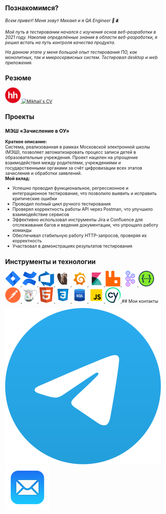 ## Познакомимся?

_Всем привет! Меня зовут Михаил и я QA Engineer 🔎🪲_ 

_Мой путь в тестировании начался с изучения основ веб-разработки в 2021 году. Накопив определённые знания в области веб-разработки, я решил встать на путь контроля качества продукта._

_На данном этапе у меня большой опыт тестирования ПО, как монолитных, так и микросервисных систем. Тестировал desktop и web приложения._


## Резюме
<p align="left">
<a href="https://hh.ru/resume/06b4071eff0cb1b1db0039ed1f6171354d6332">  
<img src="/icons/hh-red.png" alt="Mikhail`s CV" width="50" height="50" />  
 </a>
<!--> 
 <a href="">  
<img src="/icons/linkedin.png" alt="Mikhail`s CV" width="50" height="50" />  
 </a>  
 <!-->   
</p>

## Проекты

<!-- Project 1 -->
### МЭШ «Зачисление в ОУ»
**Краткое описание:**  
Система, реализованная в рамках Московской электронной школы (МЭШ), позволяет автоматизировать процесс записи детей в образовательные учреждения. Проект нацелен на упрощение взаимодействия между родителями, учреждениями и государственными органами за счёт цифровизации всех этапов зачисления и обработки заявлений.  
**Мой вклад:**  
- Успешно проводил функциональное, регрессионное и интеграционное тестирование, что позволило выявить и исправить критические ошибки 
- Проводил полный цикл ручного тестирования
- Проверял корректность работы API через Postman, что улучшило взаимодействие сервисов
- Эффективно использовал инструменты Jira и Confluence для отслеживания багов и ведения документации, что упрощало работу команды  
- Обеспечивал стабильную работу HTTP-запросов, проверяя их корректность
- Участвовал в демонстрациях результатов тестирования


## Инструменты и технологии

<p align="left">

<!-- Jira -->
<a href="https://www.atlassian.com/software/jira" target="_blank">
  <img src="/icons/jira.png" alt="Jira" width="50" height="50" />
</a>

<!-- Confluense -->
<a href="https://www.atlassian.com/ru/software/confluence" target="_blank">
  <img src="/icons/confluence.png" alt="Confluence" width="50" height="50" />
</a>

<!-- Azure DevOps -->
<a href="https://azure.microsoft.com/services/devops/" target="_blank">
  <img src="/icons/azure-devops.png" alt="Azure DevOps" width="50" height="50" />
</a>

<!-- DBeaver -->
<a href="https://dbeaver.io/" target="_blank">
  <img src="https://raw.githubusercontent.com/qajenna/qajenna/main/icons/DBeaver.png" alt="DBeaver" width="50" height="50" />
</a>

<!-- Grafana -->
<a href="https://grafana.com/" target="_blank">
  <img src="/icons/grafana.png" alt="Grafana" width="50" height="50" />
</a>

<!-- Elasticsearch / Kibana -->
<a href="https://www.elastic.co/kibana" target="_blank">
  <img src="/icons/kibana.png" alt="Kibana" width="50" height="50" />
</a>

<!-- RabbitMQ -->
<a href="https://www.rabbitmq.com/" target="_blank">
  <img src="/icons/rabbitmq.png" alt="RabbitMQ" width="50" height="50" />
</a>

<!-- Kafka -->
<a href="https://kafka.apache.org/" target="_blank">
  <img src="/icons/kafka.png" alt="Kafka" width="50" height="50" />
</a>

<!-- Swagger -->
<a href="https://swagger.io/" target="_blank">
  <img src="/icons/swagger.png" alt="Swagger" width="50" height="50" />
</a>

<!-- Postman -->
<a href="https://www.postman.com/" target="_blank">
  <img src="https://raw.githubusercontent.com/qajenna/qajenna/main/icons/Postman.png" alt="Postman" width="50" height="50" />
</a>

<!-- Charles -->
<a href="https://www.charlesproxy.com/" target="_blank">
  <img src="https://raw.githubusercontent.com/qajenna/qajenna/main/icons/Charles.png" alt="Charles Proxy" width="50" height="50" />
</a>

<!-- HTML -->
<a href="https://developer.mozilla.org/ru/docs/Web/HTML" target="_blank">
  <img src="/icons/html5.png" alt="HTML" width="50" height="50" />
</a>

<!-- CSS -->
<a href="https://developer.mozilla.org/en-US/docs/Web/CSS" target="_blank">
  <img src="/icons/css3.png" alt="CSS" width="50" height="50" />
</a>

<!-- SQL -->
<a href="https://developer.mozilla.org/en-US/docs/Glossary/SQL" target="_blank">
  <img src="/icons/sql.png" alt="SQL" width="50" height="50" />
</a>

<!-- JS -->
<a href="https://developer.mozilla.org/ru/docs/Web/JavaScript" target="_blank">
  <img src="/icons/js.png" alt="JS" width="50" height="50" />
</a>

<!-- Cypress -->
<a href="https://www.cypress.io/" target="_blank">
  <img src="/icons/cypressJS.png" alt="cypressJS" width="50" height="50" />
</a>
## Мои контакты

[![Telegram](/icons/telegram.png)](https://t.me/Mitrofanov_MA)
[![Email](/icons/mail.png)](mailto:Mikhail.24.Mitrofanov@yandex.ru)
